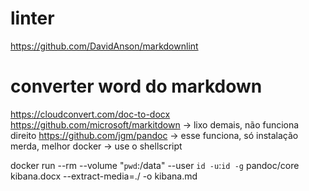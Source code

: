 # linter
https://github.com/DavidAnson/markdownlint

# converter word do markdown
https://cloudconvert.com/doc-to-docx 
https://github.com/microsoft/markitdown -> lixo demais, não funciona direito
https://github.com/jgm/pandoc -> esse funciona, só instalação merda, melhor docker -> use o shellscript

docker run --rm --volume "`pwd`:/data" --user `id -u`:`id -g` pandoc/core kibana.docx --extract-media=./ -o kibana.md